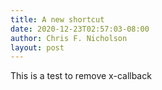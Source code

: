 ```yaml
---
title: A new shortcut
date: 2020-12-23T02:57:03-08:00
author: Chris F. Nicholson
layout: post
---
```


This is a test to remove x-callback
